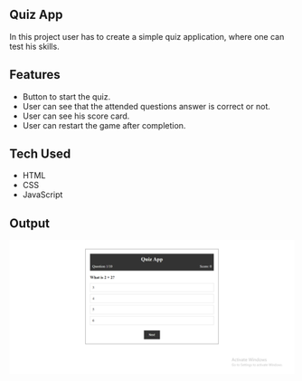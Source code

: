 ## Quiz App

In this project user has to create a simple quiz application, where one can test his skills.

## Features

- Button to start the quiz.
- User can see that the attended questions answer is correct or not.
- User can see his score card.
- User can restart the game after completion.

## Tech Used

- HTML
- CSS
- JavaScript

## Output

![expected output](output/quizAppOutput.png)
